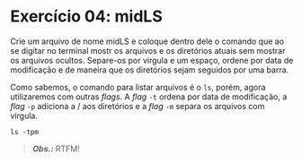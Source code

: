 # Exercício 04: midLS

Crie um arquivo de nome midLS e coloque dentro dele o comando que ao se digitar no terminal mostr os arquivos e os diretórios atuais sem mostrar os arquivos ocultos. Separe-os por vírgula e um espaço, ordene por data de modificação e de maneira que os diretórios sejam seguidos por uma barra.

Como sabemos, o comando para listar arquivos é o `ls`, porém, agora utilizaremos com outras _flags_. A _flag_ `-t` ordena por data de modificação, a _flag_ `-p` adiciona a / aos diretórios e a _flag_ `-m` separa os arquivos com vírgula.

```shell
ls -tpm
```



> ***Obs.:*** RTFM!
